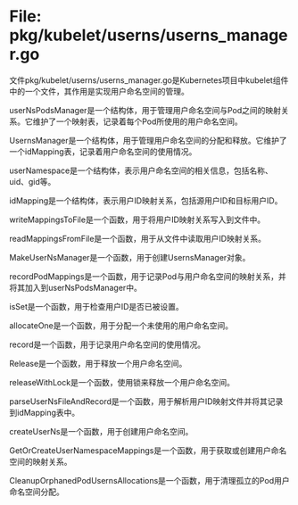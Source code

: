 # File: pkg/kubelet/userns/userns_manager.go

文件pkg/kubelet/userns/userns_manager.go是Kubernetes项目中kubelet组件中的一个文件，其作用是实现用户命名空间的管理。

userNsPodsManager是一个结构体，用于管理用户命名空间与Pod之间的映射关系。它维护了一个映射表，记录着每个Pod所使用的用户命名空间。

UsernsManager是一个结构体，用于管理用户命名空间的分配和释放。它维护了一个idMapping表，记录着用户命名空间的使用情况。

userNamespace是一个结构体，表示用户命名空间的相关信息，包括名称、uid、gid等。

idMapping是一个结构体，表示用户ID映射关系，包括源用户ID和目标用户ID。

writeMappingsToFile是一个函数，用于将用户ID映射关系写入到文件中。

readMappingsFromFile是一个函数，用于从文件中读取用户ID映射关系。

MakeUserNsManager是一个函数，用于创建UsernsManager对象。

recordPodMappings是一个函数，用于记录Pod与用户命名空间的映射关系，并将其加入到userNsPodsManager中。

isSet是一个函数，用于检查用户ID是否已被设置。

allocateOne是一个函数，用于分配一个未使用的用户命名空间。

record是一个函数，用于记录用户命名空间的使用情况。

Release是一个函数，用于释放一个用户命名空间。

releaseWithLock是一个函数，使用锁来释放一个用户命名空间。

parseUserNsFileAndRecord是一个函数，用于解析用户ID映射文件并将其记录到idMapping表中。

createUserNs是一个函数，用于创建用户命名空间。

GetOrCreateUserNamespaceMappings是一个函数，用于获取或创建用户命名空间的映射关系。

CleanupOrphanedPodUsernsAllocations是一个函数，用于清理孤立的Pod用户命名空间分配。

